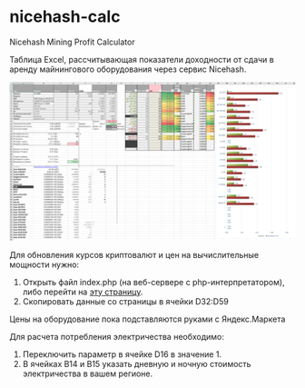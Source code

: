 # nicehash-calc
Nicehash Mining Profit Calculator

Таблица Excel, рассчитывающая показатели доходности от сдачи в аренду майнингового оборудования через сервис Nicehash.

![preview](preview.png)

Для обновления курсов криптовалют и цен на вычислительные мощности нужно:
1. Открыть файл index.php (на веб-сервере с php-интерпретатором), либо перейти на [эту страницу](http://www.slashfocus.ru/nh/).
2. Скопировать данные со страницы в ячейки D32:D59

Цены на оборудование пока подставляются руками с Яндекс.Маркета

Для расчета потребления электричества необходимо:
1. Переключить параметр в ячейке D16 в значение 1.
2. В ячейках B14 и B15 указать дневную и ночную стоимость электричества в вашем регионе.
